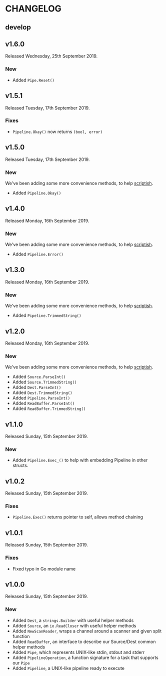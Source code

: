 # CHANGELOG

## develop

## v1.6.0

Released Wednesday, 25th September 2019.

### New

* Added `Pipe.Reset()`

## v1.5.1

Released Tuesday, 17th September 2019.

### Fixes

* `Pipeline.Okay()` now returns `(bool, error)`

## v1.5.0

Released Tuesday, 17th September 2019.

### New

We've been adding some more convenience methods, to help [scriptish](https://github.com/ganbarodigital/go_scriptish).

* Added `Pipeline.Okay()`

## v1.4.0

Released Monday, 16th September 2019.

### New

We've been adding some more convenience methods, to help [scriptish](https://github.com/ganbarodigital/go_scriptish).

* Added `Pipeline.Error()`

## v1.3.0

Released Monday, 16th September 2019.

### New

We've been adding some more convenience methods, to help [scriptish](https://github.com/ganbarodigital/go_scriptish).

* Added `Pipeline.TrimmedString()`

## v1.2.0

Released Monday, 16th September 2019.

### New

We've been adding some more convenience methods, to help [scriptish](https://github.com/ganbarodigital/go_scriptish).

* Added `Source.ParseInt()`
* Added `Source.TrimmedString()`
* Added `Dest.ParseInt()`
* Added `Dest.TrimmedString()`
* Added `Pipeline.ParseInt()`
* Added `ReadBuffer.ParseInt()`
* Added `ReadBuffer.TrimmedString()`

## v1.1.0

Released Sunday, 15th September 2019.

### New

* Added `Pipeline.Exec_()` to help with embedding Pipeline in other structs.

## v1.0.2

Released Sunday, 15th September 2019.

### Fixes

* `Pipeline.Exec()` returns pointer to self, allows method chaining

## v1.0.1

Released Sunday, 15th September 2019.

### Fixes

* Fixed typo in Go module name

## v1.0.0

Released Sunday, 15th September 2019.

### New

* Added `Dest`, a `strings.Builder` with useful helper methods
* Added `Source`, an `io.ReadCloser` with useful helper methods
* Added `NewScanReader`, wraps a channel around a scanner and given split function
* Added `ReadBuffer`, an interface to describe our Source/Dest common helper methods
* Added `Pipe`, which represents UNIX-like stdin, stdout and stderr
* Added `PipelineOperation`, a function signature for a task that supports our `Pipe`
* Added `Pipeline`, a UNIX-like pipeline ready to execute